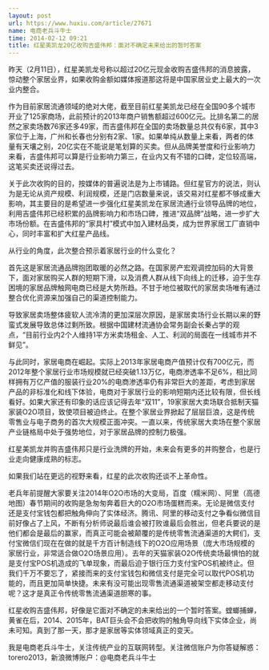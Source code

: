 ```yaml
---
layout: post
url: https://www.huxiu.com/article/27671
name: 电商老兵斗牛士
time: 2014-02-12 09:21
title: 红星美凯龙20亿收购吉盛伟邦：面对不确定未来给出的暂时答案
---
```

昨天（2月11日），红星美凯龙号称以超过20亿元现金收购吉盛伟邦的消息披露，惊动整个家居业界，如果收购金额如媒体报道那这将是中国家居业史上最大的一次业内整合。

作为目前家居流通领域的绝对大佬，截至目前红星美凯龙已经在全国90多个城市开业了125家商场，此前预计的2013年商户销售额超过600亿元。比排名第二的居然之家卖场数76家还多49家，而吉盛伟邦在全国的卖场数量总共仅有6家，其中3家位于上海，广州和长春也分别有2家、1家。如果单纯从数量上来看，两者的体量有天壤之别，20亿实在不能说是笔划算的买卖。但从品牌美誉度和行业影响力来看，吉盛伟邦可以算是行业影响力第三，在业内又有不错的口碑，定位较高端，这笔买卖还说得过去。

关于此次收购的目的，按媒体的普遍说法是为上市铺路。但红星官方的说法，则认为是无论从资产规模、利润规模，还是门店数量来说，该交易对红星都不够成重大影响，其主要目的是希望进一步强化红星美凯龙在家居流通行业领导品牌的地位，利用吉盛伟邦已经积累的品牌影响力和市场口碑，推进“双品牌”战略，进一步扩大市场份额。在吉盛伟邦的“家具村”模式中加入建材品类，成为世界家居工厂直销中心，同时丰富和扩大红星产品线。

从行业的角度，此次整合预示着家居行业的什么变化？

首先这是家居流通品牌抱团取暖的必然之路。在国家房产宏观调控加码的大背景下，面对家居购买人群的短期下滑，以及消费人群从线下向线上的迁移，迫于生存困境的家居品牌触网电商已经是大势所趋。不甘于地位被取代的家居卖场唯有通过整合优化资源来加强自己的渠道控制能力。

导致家居卖场整体疲软人流冷清的更加深层次原因，是家居卖场行业长期以来的野蛮式发展导致总体过剩所致。根据中国建材流通协会常务副会长秦占学的观点，“目前行业内2个人维持1平方米卖场租金、人工、利润的局面在一线城市并不鲜见”。

与此同时，家居电商在崛起。实际上2013年家居电商产值预计仅有700亿元，而2012年整个家居行业市场规模就已经突破1.13万亿，电商渗透率不足6%，相比同样拥有万亿产值的服装行业20%的电商渗透率仍有非常巨大的差距，考虑到家居产品的非标准化和线下体验，电商对于家居行业的影响短期内还比较有限，但长线看好。如果大家还有印象的话应该记得去年“双11”，19家家居大卖场联合抵制天猫家装O2O项目，致使项目被迫终止。在整个家居业界掀起了层层巨浪，这是传统零售业与电子商务的首次大规模正面冲突。一直以来，传统家居大卖场在整个家居产业链格局中处于强势地位，对于家居品牌的控制力极强。

红星美凯龙并购吉盛伟邦只是行业洗牌的开始，未来会有更多的并购整合，也是行业走向健康成熟的标志。

如果我们站在更远的视野来看，红星的此次收购还谈不上革命性。

老兵年前提醒大家要关注2014年O2O市场的大变局，百度（糯米网）、阿里（高德地图）春节期间的收购是急匆匆奔着巨大的O2O市场蛋糕而来。无论是微信支付还是支付宝钱包都把触角伸向了实体经济。腾讯、阿里的移动支付之争看似微信目前好像占了上风，不断有分析师说最后谁会被打败谁最后会胜出，但老兵要说的是他们都会是最后的赢家，而真正可能会被颠覆的是传统零售流通渠道的大鳄们，支付宝微信们现在在做的就是千方百计制造线下的O2O应用场景（庞大市场规模的家居行业，非常适合做O2O场景应用）。去年的天猫家装O2O传统卖场最惧怕的就是支付宝POS机造成的飞单现象，而最后迫于银行压力支付宝POS机被终止。但我们千万不要忘了，紧接而来的支付宝钱包和微信支付是完全可以取代POS机功能的，而且更加简单快捷。未来有没可能出现零售流通渠道被架空都走移动支付呢？这才是真正令传统零售流通渠道胆寒的事。

红星收购吉盛伟邦，好像是它面对不确定的未来给出的一个暂时答案。螳螂捕蝉，黄雀在后，2014、2015年，BAT巨头会不会把收购的触角导向线下实体企业，尚未可知。真到了那一天，那才是家居等实体领域真正的变天。

我是电商老兵斗牛士，关注传统产业的互联网转型。关注微信账户为你答疑解惑：torero2013，新浪微博账户：@电商老兵斗牛士

